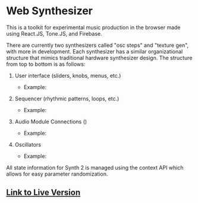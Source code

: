 # Web Synthesizer

This is a toolkit for experimental music production in the browser made using React.JS, Tone.JS, and Firebase.

There are currently two synthesizers called "osc steps" and "texture gen", with more in development. Each synthesizer has a similar organizational structure that mimics traditional hardware synthesizer design. The structure from top to bottom is as follows:

1.  User interface (sliders, knobs, menus, etc.)

    - Example:

2.  Sequencer (rhythmic patterns, loops, etc.)

    - Example:

3.  Audio Module Connections ()

    - Example:

4.  Oscillators
    - Example:

All state information for Synth 2 is managed using the context API which allows for easy parameter randomization.

## [Link to Live Version](https://websynthesizer.netlify.app/)
